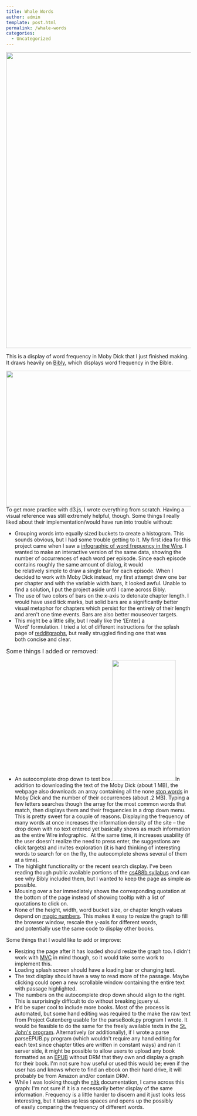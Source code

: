 ```yaml
---
title: Whale Words
author: admin
template: post.html
permalink: /whale-words
categories:
  - Uncategorized
---
```

[<img class="aligncenter size-full wp-image-193" title="Whale Words" src="http://www.roadtolarissa.com/wp-content/uploads/2013/01/b.png" alt="" width="841" height="807" />][1]

This is a display of word frequency in Moby Dick that I just finished making. It draws heavily on [Bibly][2], which displays word frequency in the Bible.

[<img class="aligncenter size-large wp-image-194" title="Bibly" src="http://www.roadtolarissa.com/wp-content/uploads/2013/01/bibly-1024x593.png" alt="" width="640" height="370" />][2]To get more practice with d3.js, I wrote everything from scratch. Having a visual reference was still extremely helpful, though. Some things I really liked about their implementation/would have run into trouble without:

*   Grouping words into equally sized buckets to create a histogram. This sounds obvious, but I had some trouble getting to it. My first idea for this project came when I saw a [infographic of word frequency in the Wire][3]. I wanted to make an interactive version of the same data, showing the number of occurrences of each word per episode. Since each episode contains roughly the same amount of dialog, it would be relatively simple to draw a single bar for each episode. When I decided to work with Moby Dick instead, my first attempt drew one bar per chapter and with the variable width bars, it looked awful. Unable to find a solution, I put the project aside until I came across Bibly.
*   The use of two colors of bars on the x-axis to detonate chapter length. I would have used tick marks, but solid bars are a significantly better visual metaphor for chapters which persist for the entirely of their length and aren't one time events. Bars are also better mouseover targets.
*   This might be a little silly, but I really like the &#8216;\[Enter\] a Word' formulation. I tried a lot of different instructions for the splash page of [redditgraphs][4], but really struggled finding one that was both concise and clear.

<span style="font-size: 16px;">Some things I added or removed:</span>

*   An autocomplete drop down to text box.[<img class="size-full wp-image-195 aligncenter" title="Drop Down" src="http://www.roadtolarissa.com/wp-content/uploads/2013/01/drop-down.png" alt="" width="173" height="330" />][5]In addition to downloading the text of the Moby Dick (about 1 MB), the webpage also downloads an array containing all the none [stop words][6] in Moby Dick and the number of their occurrences (about .2 MB). Typing a few letters searches though the array for the most common words that match, then displays them and their frequencies in a drop down menu. This is pretty sweet for a couple of reasons. Displaying the frequency of many words at once increases the information density of the site &#8211; the drop down with no text entered yet basically shows as much information as the entire Wire infographic.  At the same time, it increases usability (if the user doesn't realize the need to press enter, the suggestions are click targets) and invites exploration (it is hard thinking of interesting words to search for on the fly, the autocomplete shows several of them at a time).
*   The highlight functionality or the recent search display. I've been reading though public available portions of the [cs488b syllabus][7] and can see why Bibly included them, but I wanted to keep the page as simple as possible.
*   Mousing over a bar immediately shows the corresponding quotation at the bottom of the page instead of showing tooltip with a list of quotations to click on.
*   None of the height, width, word bucket size, or chapter length values depend on [magic numbers][8]. This makes it easy to resize the graph to fill the browser window, rescale the y-axis for different words, and potentially use the same code to display other books.

Some things that I would like to add or improve:

*   Resizing the page after it has loaded should resize the graph too. I didn't work with [MVC][9] in mind though, so it would take some work to implement this.
*   Loading splash screen should have a loading bar or changing text.
*   The text display should have a way to read more of the passage. Maybe clicking could open a new scrollable window containing the entire text with passage highlighted.
*   The numbers on the autocomplete drop down should align to the right. This is surprisingly difficult to do without breaking jquery ui.
*   It'd be super cool to include more books. Most of the process is automated, but some hand editing was required to the make the raw text from Project Gutenberg usable for the parseBook.py program I wrote. It would be feasible to do the same for the freely available texts in the [St. John's program][10]. Alternatively (or additionally), if I wrote a parse parseEPUB.py program (which wouldn't require any hand editing for each text since chapter titles are written in constant ways) and ran it server side, it might be possible to allow users to upload any book formatted as an [EPUB][11] without DRM that they own and display a graph for their book. I'm not sure how useful or used this would be; even if the user has and knows where to find an ebook on their hard drive, it will probably be from Amazon and/or contain DRM.
*   While I was looking though the [nltk][12] documentation, I came across this graph: I'm not sure if it is a necessarily better display of the same information. Frequency is a little harder to discern and it just looks less interesting, but it takes up less spaces and opens up the possibly of easily comparing the frequency of different words.

 [1]: http://www.roadtolarissa.com/whalewords
 [2]: http://stanford.edu/~garylee/bibly/#verse
 [3]: http://i.imgur.com/c7de3.png
 [4]: http://redditgraphs.com
 [5]: http://www.roadtolarissa.com/wp-content/uploads/2013/01/drop-down.png
 [6]: http://en.wikipedia.org/wiki/Stop_words
 [7]: https://graphics.stanford.edu/wikis/cs448b-12-fall/
 [8]: http://en.wikipedia.org/wiki/Magic_number_(programming)
 [9]: http://en.wikipedia.org/wiki/Model%E2%80%93view%E2%80%93controller
 [10]: http://www.stjohnscollege.edu/academic/readlist.shtml
 [11]: http://en.wikipedia.org/wiki/EPUB
 [12]: http://nltk.org/
